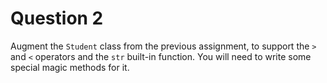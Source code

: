 # Question 2

Augment the `Student` class from the previous assignment, to support the
`>` and `<` operators and the `str` built-in function.
You will need to write some special magic methods for it.
